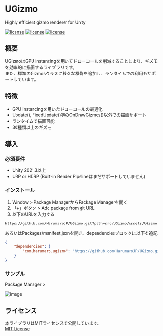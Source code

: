 # UGizmo

Highly efficient gizmo renderer for Unity

[![license](https://img.shields.io/badge/license-MIT-green.svg)](LICENSE.md)
[![license](https://img.shields.io/badge/PR-welcome-green.svg)](https://github.com/HarumaroJP/UGizmo/pulls)
[![license](https://img.shields.io/badge/Unity-2021.3-green.svg)](#要件)

## 概要

UGizmoはGPU instancingを用いてドローコールを削減することにより、ギズモを効率的に描画するライブラリです。  
また、標準のGizmosクラスに様々な機能を追加し、ランタイムでの利用もサポートしています。

## 特徴

- GPU instancingを用いたドローコールの最適化
- Update(), FixedUpdate()等のOnDrawGizmos()以外での描画サポート
- ランタイムで描画可能
- 30種類以上のギズモ

## 導入

### 必須要件
- Unity 2021.3以上
- URP or HDRP (Built-in Render Pipelineはまだサポートしていません)

### インストール
1. Window > Package ManagerからPackage Managerを開く
2. 「+」ボタン > Add package from git URL
3. 以下のURLを入力する

```
https://github.com/HarumaroJP/UGizmo.git?path=src/UGizmo/Assets/UGizmo
```

あるいはPackages/manifest.jsonを開き、dependenciesブロックに以下を追記

```json
{
    "dependencies": {
        "com.harumaro.ugizmo": "https://github.com/HarumaroJP/UGizmo.git?path=src/UGizmo/Assets/UGizmo"
    }
}
```

### サンプル
Package Manager > 

![image](https://github.com/HarumaroJP/UGizmo/assets/43531665/5e1e4a5e-12d7-4144-9531-9d6de54097f9)


## ライセンス
本ライブラリはMITライセンスで公開しています。  
[MIT License](/LICENSE.md)
